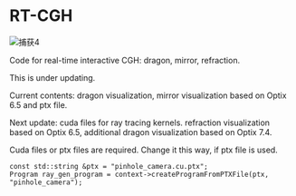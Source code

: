 # RT-CGH

![捕获4](https://user-images.githubusercontent.com/57349703/175239422-729880a5-2592-4437-8f24-c06616675299.PNG)

Code for real-time interactive CGH: dragon, mirror, refraction.

This is under updating.

Current contents:  dragon visualization, mirror visualization based on Optix 6.5 and ptx file.

Next update: cuda files for ray tracing kernels. refraction visualization based on Optix 6.5, additional dragon visualization based on Optix 7.4.

Cuda files or ptx files are required. Change it this way, if ptx file is used.

```
const std::string &ptx = "pinhole_camera.cu.ptx";
Program ray_gen_program = context->createProgramFromPTXFile(ptx, "pinhole_camera");
```
